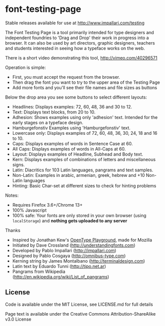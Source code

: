 font-testing-page
=================

Stable releases available for use at http://www.impallari.com/testing

The Font Testing Page is a tool primarily intended for type designers and independent foundries to 'Drag and Drop' their work in progress into a browser. It can also be used by art directors, graphic designers, teachers and students interested in seeing how a typeface works on the web.

There is a short video demonstrating this tool, http://vimeo.com/40296571

Operation is simple:

- First, you must accept the request from the browser.
- Then drag the font you want to try to the upper area of the Testing Page
- Add more fonts and you'll see their file names and file sizes as buttons

Below the drop area you see some buttons to select different layouts:

- Headlines: Displays examples: 72, 60, 48, 36 and 30 to 12.
- Text: Displays text blocks, from 20 to 10.
- Adhesion: Shows examples using only 'adhesion' text. Intended for the early stages on a typeface design.
- Hamburgefonstiv Examples using 'Hamburgefonstiv' text.
- Lowercase only: Displays examples of 72, 60, 48, 36, 30, 24, 18 and 16 to 10.
- Caps: Displays examples of words in Sentence Case at 60.
- All Caps: Displays examples of words in All-Caps at 60.
- Layout: Displays examples of Headline, Subhead and Body text.
- Kern: Displays examples of combinations of letters and miscellaneous signs.
- Latin: Diacritics for 103 Latin languages, pangrams and text samples.
- Non-Latin: Examples in arabic, armenian, greek, hebrew and +10 Non-Latin languages
- Hinting: Basic Char-set at different sizes to check for hinting problems

Notes:

- Requires Firefox 3.6+/Chrome 13+
- 100% Javascript
- 100% safe: Your fonts are only stored in your own browser (using `localStorage`) and **nothing gets uploaded to any server**

Thanks

- Inspired by Jonathan Kew's [OpenType Playground](http://people.mozilla.com/~jkew/opentype-feature-playground.html), made for Mozilla
- Initiated by Dave Crossland (http://understandingfonts.com)
- Developed by Pablo Impallari (http://impallari.com)
- Designed by Pablo Cosgaya (http://omnibus-type.com)
- Kerning string by James Montalbano (http://terminaldesign.com)
- Latin text by Eduardo Tunni (http://tipo.net.ar)
- Pangrams from Wikipedia (http://en.wikipedia.org/wiki/List_of_pangrams)

License
------------

Code is available under the MIT License, see LICENSE.md for full details

Page text is available under the Creative Commons Attribution-ShareAlike v3.0 License